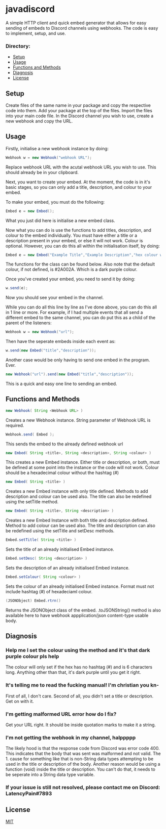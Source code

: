 # javadiscord
A simple HTTP client and quick embed generator that allows for easy sending of embeds to Discord channels using webhooks. The code is easy to implement, setup, and use.

### Directory:
 - [Setup](#Setup)
 - [Usage](#Usage)
 - [Functions and Methods](#Functions-and-Methods)
 - [Diagnosis](#Diagnosis)
 - [License](#License)

## Setup
Create files of the same name in your package and copy the respective code into them.
Add your package at the top of the files.
Import the files into your main code file.
In the Discord channel you wish to use, create a new webhook and copy the URL.

## Usage
Firstly, initialise a new webhook instance by doing:
```java
Webhook w = new Webhook("webhook URL");
```
Replace webhook URL with the acutal webhook URL you wish to use. This should already be in your clipboard.

Next, you want to create your embed. At the moment, the code is in it's basic stages, so you can only add a title, description, and colour to your embed.

To make your embed, you must do the following:
```java
Embed e = new Embed();
```
What you just did here is initialise a new embed class.

Now what you can do is use the functions to add titles, description, and colour to the embed individually. You must have either a title or a description present in your embed, or else it will not work. Colour is optional. However, you can do this all within the initialisation itself, by doing:
```java
Embed e = new Embed("Example Title","Example Description","hex colour without #");
```
The functions for the class can be found below. Also note that the default colour, if not defined, is #2A002A. Which is a dark purple colour.

Once you've created your embed, you need to send it by doing:
```java
w.send(e);
```
Now you should see your embed in the channel.


While you can do all this line by line as I've done above, you can do this all in 1 line or more.
For example, if I had multiple events that all send a different embed to the same channel, you can do put this as a child of the parent of the listeners:
```java
Webhook w = new Webhook("url");
```
Then have the seperate embeds inside each event as:
```java
w.send(new Embed("title","description"));
```

Another case would be only having to send one embed in the program. Ever.
```java
new Webhook("url").send(new Embed("title","description"));
```
This is a quick and easy one line to sending an embed.

## Functions and Methods
```java
new Webhook( String <Webhook URL> )
```
Creates a new Webhook instance. String parameter of Webhook URL is required.

```java
Webhook.send( Embed );
```
This sends the embed to the already defined webhook url

```java
new Embed( String <title>, String <description>, String <colour> )
```
This creates a new Embed instance. Either title or description, or both, must be defined at some point into the instance or the code will not work. Colour should be a hexadecimal colour without the hashtag (#)

```java
new Embed( String <title> )
```
Creates a new Embed instance with only title defined. Methods to add description and colour can be used also. The title can also be redefined using the setTitle method.

```java
new Embed( String <title>, String <description> )
```
Creates a new Embed Instance with both title and description defined. Method to add colour can be used also. The title and description can also be redefined using the setTitle and setDesc methods.

```java
Embed.setTitle( String <title> )
```
Sets the title of an already initialised Embed instance.

```java
Embed.setDesc( String <description> )
```
Sets the description of an already initialised Embed instance.

```java
Embed.setColour( String <colour> )
```
Sets the colour of an already initialised Embed instance. Format must not include hashtag (#) of hexadeciaml colour.

```java
(JSONObject) Embed.rtrn()
```
Returns the JSONObject class of the embed. .toJSONString() method is also available here to have webhook appplication/json content-type usable body.

## Diagnosis
### Help me I set the colour using the method and it's that dark purple colour pls help
The colour will only set if the hex has no hashtag (#) and is 6 characters long. Anything other than that, it's dark purple until you get it right.
### It's telling me to read the fucking manual! I'm christian you kn-
First of all, I don't care. Second of all, you didn't set a title or description. Get on with it.
### I'm getting malformed URL error how do I fix?
Get your URL right. It should be inside quotation marks to make it a string.
### I'm not getting the webhook in my channel, halppppp
The likely hood is that the response code from Discord was error code 400. This indicates that the body that was sent was malformed and not valid. The 1. cause for something like that is non-String data types attempting to be used in the title or description of the body. Another reason would be using a function (void) inside the title or description. You can't do that, it needs to be seperate into a String data type variable.

### If your issue is still not resolved, please contact me on Discord: LatencyPain#7893

## License
[MIT](https://choosealicense.com/licenses/mit/)
